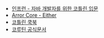 * [인프런 - 자바 개발자를 위한 코틀린 입문](https://www.inflearn.com/course/java-to-kotlin)
* [Arror Core - Either](https://arrow-kt.io/docs/apidocs/arrow-core/arrow.core/-either/)
* [코틀린 쿡북](http://www.kyobobook.co.kr/product/detailViewKor.laf?mallGb=KOR&ejkGb=KOR&barcode=9791189909147)
* [코루틴 공식문서](https://kotlinlang.org/docs/coroutines-guide.html)
